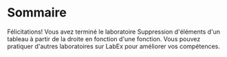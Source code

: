 # Sommaire

Félicitations! Vous avez terminé le laboratoire Suppression d'éléments d'un tableau à partir de la droite en fonction d'une fonction. Vous pouvez pratiquer d'autres laboratoires sur LabEx pour améliorer vos compétences.
